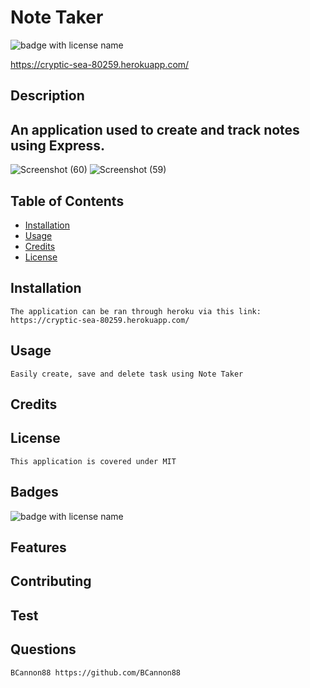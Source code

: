 # **Note Taker**

  <img src="https://img.shields.io/badge/mybadge-MIT-blue" alt="badge with license name"/>

https://cryptic-sea-80259.herokuapp.com/
  ## Description

  ## An application used to create and track notes using Express.
![Screenshot (60)](https://user-images.githubusercontent.com/81123612/124405245-b7030180-dd03-11eb-99ec-9d79449d2001.png)
![Screenshot (59)](https://user-images.githubusercontent.com/81123612/124405289-cf731c00-dd03-11eb-83a9-ee823e520244.png)


  ## Table of Contents        
   * [Installation](#Installation)
   * [Usage](#Usage)       
   * [Credits](#Credits)       
   * [License](#License)   
       
   ## Installation

    The application can be ran through heroku via this link: https://cryptic-sea-80259.herokuapp.com/
    
   ## Usage

    Easily create, save and delete task using Note Taker       

   ## Credits

           

   ## License

    This application is covered under MIT       

   ## Badges

   <img src="https://img.shields.io/badge/mybadge-MIT-blue" alt="badge with license name"/>      
 
   ## Features

           

   ## Contributing

           

   ## Test

        
    
   ## Questions
    BCannon88 https://github.com/BCannon88




